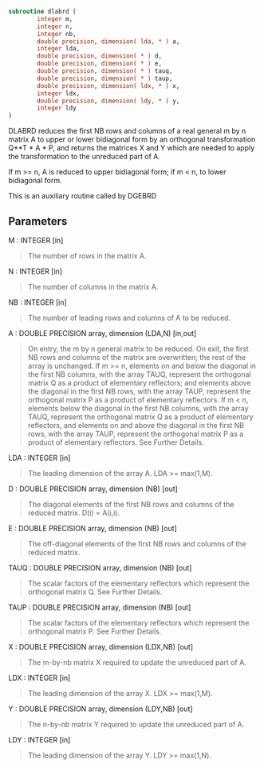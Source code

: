```fortran
subroutine dlabrd (
        integer m,
        integer n,
        integer nb,
        double precision, dimension( lda, * ) a,
        integer lda,
        double precision, dimension( * ) d,
        double precision, dimension( * ) e,
        double precision, dimension( * ) tauq,
        double precision, dimension( * ) taup,
        double precision, dimension( ldx, * ) x,
        integer ldx,
        double precision, dimension( ldy, * ) y,
        integer ldy
)
```

DLABRD reduces the first NB rows and columns of a real general
m by n matrix A to upper or lower bidiagonal form by an orthogonal
transformation Q\*\*T \* A \* P, and returns the matrices X and Y which
are needed to apply the transformation to the unreduced part of A.

If m >= n, A is reduced to upper bidiagonal form; if m < n, to lower
bidiagonal form.

This is an auxiliary routine called by DGEBRD

## Parameters
M : INTEGER [in]
> The number of rows in the matrix A.

N : INTEGER [in]
> The number of columns in the matrix A.

NB : INTEGER [in]
> The number of leading rows and columns of A to be reduced.

A : DOUBLE PRECISION array, dimension (LDA,N) [in,out]
> On entry, the m by n general matrix to be reduced.
> On exit, the first NB rows and columns of the matrix are
> overwritten; the rest of the array is unchanged.
> If m >= n, elements on and below the diagonal in the first NB
> columns, with the array TAUQ, represent the orthogonal
> matrix Q as a product of elementary reflectors; and
> elements above the diagonal in the first NB rows, with the
> array TAUP, represent the orthogonal matrix P as a product
> of elementary reflectors.
> If m < n, elements below the diagonal in the first NB
> columns, with the array TAUQ, represent the orthogonal
> matrix Q as a product of elementary reflectors, and
> elements on and above the diagonal in the first NB rows,
> with the array TAUP, represent the orthogonal matrix P as
> a product of elementary reflectors.
> See Further Details.

LDA : INTEGER [in]
> The leading dimension of the array A.  LDA >= max(1,M).

D : DOUBLE PRECISION array, dimension (NB) [out]
> The diagonal elements of the first NB rows and columns of
> the reduced matrix.  D(i) = A(i,i).

E : DOUBLE PRECISION array, dimension (NB) [out]
> The off-diagonal elements of the first NB rows and columns of
> the reduced matrix.

TAUQ : DOUBLE PRECISION array, dimension (NB) [out]
> The scalar factors of the elementary reflectors which
> represent the orthogonal matrix Q. See Further Details.

TAUP : DOUBLE PRECISION array, dimension (NB) [out]
> The scalar factors of the elementary reflectors which
> represent the orthogonal matrix P. See Further Details.

X : DOUBLE PRECISION array, dimension (LDX,NB) [out]
> The m-by-nb matrix X required to update the unreduced part
> of A.

LDX : INTEGER [in]
> The leading dimension of the array X. LDX >= max(1,M).

Y : DOUBLE PRECISION array, dimension (LDY,NB) [out]
> The n-by-nb matrix Y required to update the unreduced part
> of A.

LDY : INTEGER [in]
> The leading dimension of the array Y. LDY >= max(1,N).

